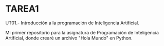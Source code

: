 # TAREA1
UT01.- Introducción a la programación de Inteligencia Artificial.

Mi primer repositorio para la asignatura de Programación de Inteligencia Artificial, donde crearé un archivo "Hola Mundo" en Python.

